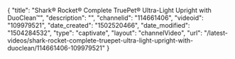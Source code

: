 {
    "title": "Shark&reg; Rocket&reg; Complete TruePet&reg; Ultra-Light Upright with DuoClean&trade;",
    "description": "",
    "channelid": "114661406",
    "videoid": "109979521",
    "date_created": "1502520466",
    "date_modified": "1504284532",
    "type": "captivate",
    "layout": "channelVideo",
    "url": "\/latest-videos\/shark-rocket-complete-truepet-ultra-light-upright-with-duoclean\/114661406-109979521"
}